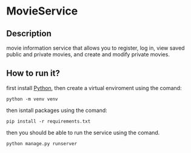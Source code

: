 # MovieService


## Description

movie information service that allows you to register, log in, view saved public and private movies, and create and modify private movies.

## How to run it?

first install [Python](https://www.python.org/), then create a virtual enviroment using the comand:

```
python -m venv venv
```

then isntall packages using the comand:

```
pip install -r requirements.txt
```

then you should be able to run the service using the comand.

```
python manage.py runserver
```
